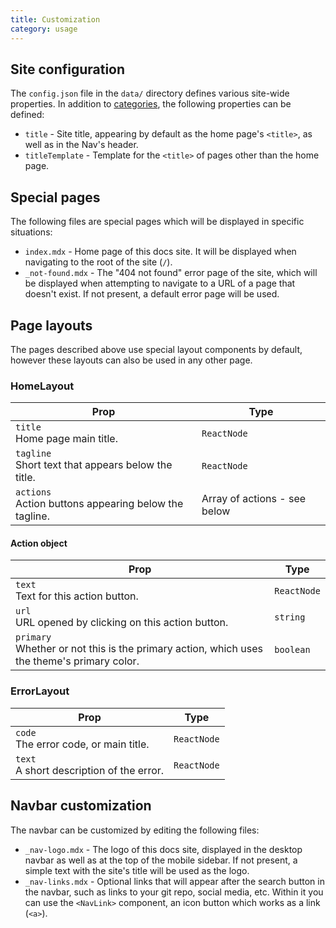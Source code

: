 ```yaml
---
title: Customization
category: usage
---
```


## Site configuration

The `config.json` file in the `data/` directory defines various site-wide properties. In addition to [categories](/docs/categories), the following properties can be defined:

- `title` - Site title, appearing by default as the home page's `<title>`, as well as in the Nav's header.
- `titleTemplate` - Template for the `<title>` of pages other than the home page.

## Special pages

The following files are special pages which will be displayed in specific situations:

- `index.mdx` - Home page of this docs site. It will be displayed when navigating to the root of the site (`/`).
- `_not-found.mdx` - The "404 not found" error page of the site, which will be displayed when attempting to navigate to a URL of a page that doesn't exist. If not present, a default error page will be used.

## Page layouts

The pages described above use special layout components by default, however these layouts can also be used in any other page.

### HomeLayout

| Prop                                                        | Type                         |
| ----------------------------------------------------------- | ---------------------------- |
| `title` <br/> Home page main title.                         | `ReactNode`                  |
| `tagline` <br/> Short text that appears below the title.    | `ReactNode`                  |
| `actions` <br/> Action buttons appearing below the tagline. | Array of actions - see below |

#### Action object

| Prop                                                                                             | Type        |
| ------------------------------------------------------------------------------------------------ | ----------- |
| `text` <br/> Text for this action button.                                                        | `ReactNode` |
| `url` <br/> URL opened by clicking on this action button.                                        | `string`    |
| `primary` <br/> Whether or not this is the primary action, which uses the theme's primary color. | `boolean`   |

### ErrorLayout

| Prop                                           | Type        |
| ---------------------------------------------- | ----------- |
| `code` <br/> The error code, or main title.    | `ReactNode` |
| `text` <br/> A short description of the error. | `ReactNode` |

## Navbar customization

The navbar can be customized by editing the following files:

- `_nav-logo.mdx` - The logo of this docs site, displayed in the desktop navbar as well as at the top of the mobile sidebar.
  If not present, a simple text with the site's title will be used as the logo.
- `_nav-links.mdx` - Optional links that will appear after the search button in the navbar, such as links to your git repo, social media, etc.
  Within it you can use the `<NavLink>` component, an icon button which works as a link (`<a>`).
